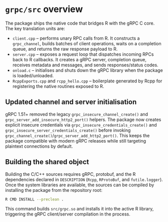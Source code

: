 # `grpc/src` overview

The package ships the native code that bridges R with the gRPC C core.
The key translation units are:

- `client.cpp` – performs unary RPC calls from R. It constructs a
  `grpc_channel`, builds batches of client operations, waits on a completion
  queue, and returns the raw response payload to R.
- `server.cpp` – exposes a request loop that dispatches incoming RPCs back to
  R callbacks. It creates a gRPC server, completion queue, receives metadata
  and messages, and sends responses/status codes.
- `onload.c` – initialises and shuts down the gRPC library when the package is
  loaded/unloaded.
- `RcppExports.cpp` and `rcpp_hello.cpp` – boilerplate generated by Rcpp for
  registering the native routines exposed to R.

## Updated channel and server initialisation

gRPC 1.51+ removed the legacy `grpc_insecure_channel_create()` and
`grpc_server_add_insecure_http2_port()` helpers. The package now creates
explicit insecure credentials via `grpc_insecure_credentials_create()` and
`grpc_insecure_server_credentials_create()` before invoking
`grpc_channel_create()`/`grpc_server_add_http2_port()`. This keeps the package
compatible with modern gRPC releases while still targeting plaintext
connections by default.

## Building the shared object

Building the C/C++ sources requires gRPC, protobuf, and the R dependencies
declared in `DESCRIPTION` (`Rcpp`, `RProtoBuf`, and `futile.logger`). Once the
system libraries are available, the sources can be compiled by installing the
package from the repository root:

```sh
R CMD INSTALL --preclean .
```

This command builds `src/grpc.so` and installs it into the active R library,
triggering the gRPC client/server compilation in the process.

